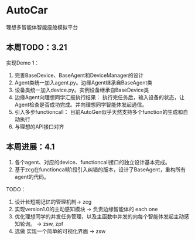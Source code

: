 # AutoCar
理想多智能体智能座舱模拟平台

## 本周TODO：3.21
实现Demo 1：
1. 完善BaseDevice、BaseAgent和DeviceManager的设计
2. Agent类统一加入agent.py。边缘Agent继承自BaseAgent类
3. 设备类统一加入device.py。实例设备继承自BaseDevice类
4. 边缘Agent向理想同学汇报执行结果：
执行完任务后，输入设备的状态，让Agent检查是否成功完成。并向理想同学智能体发起通信。
5. 引入多步functioncall：
目前AutoGen似乎天然支持多个function的生成和自动执行
6. 与理想的API接口对齐


## 本周进展：4.1
1. 各个agent、对应的device、functioncall接口的独立设计基本完成。
2. 基于zcg在functioncall阶段引入纠错的版本，设计了BaseAgent，重构所有agent的代码。

TODO：
1. 设计长短期记忆的管理机制-> zcg
2. 实现version1.0的主动感知模块 ->  负责边缘智能体的 each one
3. 优化理想同学的并发任务管理，以及主函数中并发的向每个智能体发起主动感知轮询。 -> zsw, zpf
4. 选做   实现一个简单的可视化界面 -> zsw